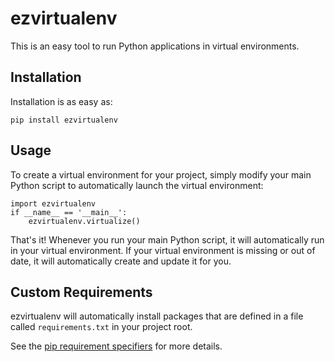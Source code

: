 # ezvirtualenv

This is an easy tool to run Python applications in virtual environments.


## Installation

Installation is as easy as:

    pip install ezvirtualenv


## Usage

To create a virtual environment for your project, simply modify your main
Python script to automatically launch the virtual environment:

    import ezvirtualenv
    if __name__ == '__main__':
        ezvirtualenv.virtualize()

That's it! Whenever you run your main Python script, it will automatically
run in your virtual environment. If your virtual environment is missing
or out of date, it will automatically create and update it for you.


## Custom Requirements

ezvirtualenv will automatically install packages that are defined in
a file called `requirements.txt` in your project root.

See the [pip requirement specifiers](https://pip.pypa.io/en/latest/reference/pip_install.html#requirement-specifiers)
for more details.
